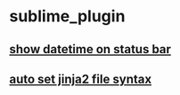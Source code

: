 # sublime_plugin
## [show datetime on status bar](./showDatetimeOnStatusBar/showDatetimeOnStatusBar.py)  
## [auto set jinja2 file syntax](./autoJinja2/autoJinja2.py)  
